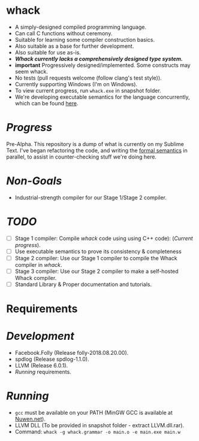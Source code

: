**whack**
=========
- A simply-designed compiled programming language.
- Can call C functions without ceremony.
- Suitable for learning some compiler construction basics.
- Also suitable as a base for further development.
- Also suitable for use as-is.
- ***Whack currently lacks a comprehensively designed type system.***
- **important** Progressively designed/implemented. Some constructs may seem whack.
- No tests (pull requests welcome (follow clang's test style)).
- Currently supporting Windows (I'm on Windows).
- To view current progress, run `whack.exe` in snapshot folder.
- We're developing executable semantics for the language concurrently,
which can be found [here](https://github.com/onchere/whack).

*Progress*
==========
Pre-Alpha.
This repository is a dump of what is currently on my Sublime Text.
I've began refactoring the code, and writing the
[formal semantics](https://github.com/onchere/whack-semantics) in parallel,
to assist in counter-checking stuff we're doing here.

*Non-Goals*
===========
- Industrial-strength compiler for our Stage 1/Stage 2 compiler.

*TODO*
=======
- [ ] Stage 1 compiler: Compile *whack* code using using C++ code): (*Current progress*).
- [ ] Use executable semantics to prove its consistency & completeness
- [ ] Stage 2 compiler: Use our Stage 1 compiler to compile the Whack compiler in *whack*.
- [ ] Stage 3 compiler: Use our Stage 2 compiler to make a self-hosted Whack compiler.
- [ ] Standard Library & Proper documentation and tutorials.

Requirements
============

*Development*
==============
- Facebook.Folly (Release folly-2018.08.20.00).
- spdlog (Release spdlog-1.1.0).
- LLVM (Release 6.0.1).
- *Running* requirements.

*Running*
=========
- `gcc` must be available on your PATH (MinGW GCC is available at [Nuwen.net](http://nuwen.net)).
- LLVM DLL (To be provided in snapshot folder - extract LLVM.dll.rar).
- Command: `whack -g whack.grammar -o main.o -e main.exe main.w`
